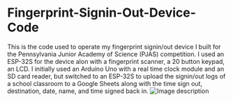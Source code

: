 # Fingerprint-Signin-Out-Device-Code

This is the code used to operate my fingerprint signin/out device I built for the Pennsylvania Junior Academy of Science (PJAS) competition. I used an ESP-32S for the device alon with a fingerprint scanner, a 20 button keypad, an LCD. I initially used an Arduino Uno with a real time clock module and an SD card reader, but switched to an ESP-32S to upload the signin/out logs of a school classroom to a Google Sheets along with the time sign out, destination, date, name, and time signed back in. 
![Image description](https://imgur.com/a/m9vKEqP)
